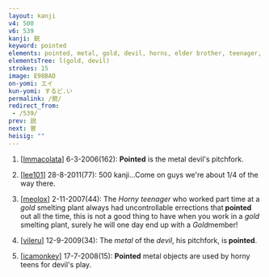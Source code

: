 ```yaml
---
layout: kanji
v4: 500
v6: 539
kanji: 鋭
keyword: pointed
elements: pointed, metal, gold, devil, horns, elder brother, teenager, mouth, human legs
elementsTree: l(gold, devil)
strokes: 15
image: E98BAD
on-yomi: エイ
kun-yomi: するど.い
permalink: /鋭/
redirect_from:
 - /539/
prev: 説
next: 曽
heisig: ""
---
```


1) [<a href="http://kanji.koohii.com/profile/Immacolata">Immacolata</a>] 6-3-2006(162): <strong>Pointed</strong> is the metal devil&#039;s pitchfork.

2) [<a href="http://kanji.koohii.com/profile/lee101">lee101</a>] 28-8-2011(77): 500 kanji...Come on guys we&#039;re about 1/4 of the way there.

3) [<a href="http://kanji.koohii.com/profile/meolox">meolox</a>] 2-11-2007(44): The <em>Horny teenager</em> who worked part time at a <em>gold</em> smelting plant always had uncontrollable errections that<strong> pointed</strong> out all the time, this is not a good thing to have when you work in a <em>gold</em> smelting plant, surely he will one day end up with a <em>Gold</em>member!

4) [<a href="http://kanji.koohii.com/profile/vileru">vileru</a>] 12-9-2009(34): The <em>metal</em> of the <em>devil</em>, his pitchfork, is<strong> pointed</strong>.

5) [<a href="http://kanji.koohii.com/profile/icamonkey">icamonkey</a>] 17-7-2008(15): <strong>Pointed</strong> metal objects are used by horny teens for devil&#039;s play.

